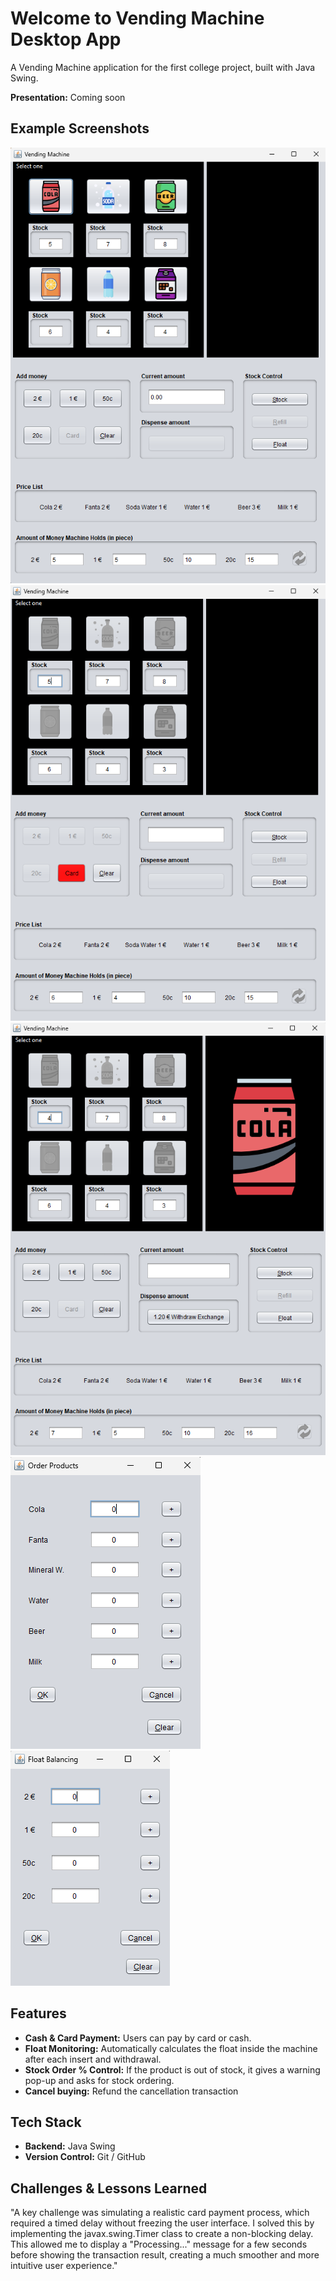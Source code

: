 # Welcome to Vending Machine Desktop App

A Vending Machine application for the first college project, built with Java Swing.

**Presentation:** Coming soon

## Example Screenshots
![Main Dashboard Screenshot](./Vending-Machine-Assets/main-dashboard.png)
![Card Payment Screenshot](./Vending-Machine-Assets/payment-with-card.png)
![withdrawal Remaining Balance ScreenShot](./Vending-Machine-Assets/dispense-remaining-amount.png)
![Order New Product ScreenShot](./Vending-Machine-Assets/ordering-product.png)
![Float Balancing ScreenShot](./Vending-Machine-Assets/float-balancing.png)

## Features

* **Cash & Card Payment:** Users can pay by card or cash.
* **Float Monitoring:** Automatically calculates the float inside the machine after each insert and withdrawal.
* **Stock Order % Control:** If the product is out of stock, it gives a warning pop-up and asks for stock ordering.
* **Cancel buying:** Refund the cancellation transaction

## Tech Stack

* **Backend:** Java Swing
* **Version Control:** Git / GitHub

## Challenges & Lessons Learned

"A key challenge was simulating a realistic card payment process, which required a timed delay without freezing the user interface. I solved this by implementing the javax.swing.Timer class to create a non-blocking delay. 
This allowed me to display a "Processing..." message for a few seconds before showing the transaction result, creating a much smoother and more intuitive user experience."
